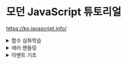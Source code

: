 # 모던 JavaScript 튜토리얼

https://ko.javascript.info/

<details>
<summary>함수 심화학습</summary>
<div markdown="1">

- call/apply와 데코레이터, 포워딩

</div>
</details>

<details>
<summary>에러 핸들링</summary>
<div markdown="1">

- 'try..catch'와 에러 핸들링

</div>
</details>

<details>
<summary>이벤트 기초</summary>
<div markdown="1">

- 이벤트 위임

</div>
</details>
